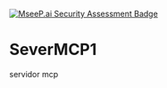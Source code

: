 [![MseeP.ai Security Assessment Badge](https://mseep.net/pr/izaiaspertrelly-severmcp1-badge.png)](https://mseep.ai/app/izaiaspertrelly-severmcp1)

# SeverMCP1
servidor mcp
